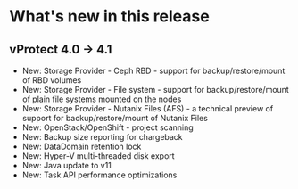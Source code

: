 # What's new in this release

## vProtect 4.0 -&gt; 4.1

* New: Storage Provider - Ceph RBD - support for backup/restore/mount of RBD volumes
* New: Storage Provider - File system - support for backup/restore/mount of plain file systems mounted on the nodes
* New: Storage Provider - Nutanix Files \(AFS\) - a technical preview of support for backup/restore/mount of Nutanix Files
* New: OpenStack/OpenShift - project scanning
* New: Backup size reporting for chargeback
* New: DataDomain retention lock
* New: Hyper-V multi-threaded disk export
* New: Java update to v11
* New: Task API performance optimizations

